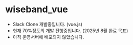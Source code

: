 # wiseband_vue

- Slack Clone 개발중입니다. (vue.js)
- 현재 70%정도의 개발 진행중입니다. (2025년 8월 완료 목표)
- 아직 운영서버에 배포되지 않았습니다.